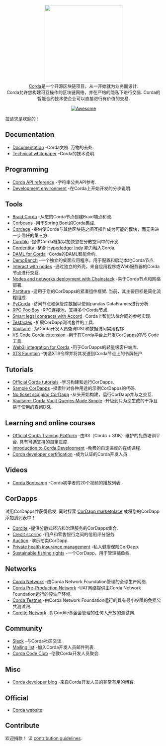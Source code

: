 <div class="github-widget" data-repo="chainstack/awesome-corda"></div>
<script async src="https://pagead2.googlesyndication.com/pagead/js/adsbygoogle.js"></script><ins class="adsbygoogle" style="display:block" data-ad-client="ca-pub-6890694312814945" data-ad-slot="5473692530" data-ad-format="auto"  data-full-width-responsive="true"></ins><script>(adsbygoogle = window.adsbygoogle || []).push({});</script>

<div align="center">
  <a href="https://www.corda.net/"><img width="250px" src="https://raw.githubusercontent.com/chainstack/awesome-corda/master/./project_logo.png">
  </a><br />
  <a href="https://www.corda.net/">Corda</a>是一个开源区块链项目，从一开始就为业务而设计.
  <br /> Corda允许您构建可互操作的区块链网络，并在严格的隐私下进行交易.  Corda的智能合约技术使企业可以直接进行有价值的交易.
  <br />

  [![Awesome](https://awesome.re/badge.svg)](https://awesome.re)
</div>


拉请求是欢迎的！




## Documentation

- [Documentation](https://docs.corda.net/)  -Corda文档. 万物的去处.
- [Technical whitepaper](https://www.r3.com/reports/corda-technical-whitepaper/) -Corda的技术说明.


## Programming

- [Corda API reference](https://api.corda.net/) -字符串公共API参考.
- [Development environment](https://docs.corda.net/getting-set-up.html#set-up-instructions) -在Corda上开始开发的分步说明.

## Tools

- [Braid Corda](https://gitlab.com/bluebank/braid/tree/master/braid-corda) -从您的Corda节点创建Braid端点和流.
- [Corbeans](https://manosbatsis.github.io/corbeans) -用于Spring Boot的Corda集成.
- [Cordage](https://github.com/LayerXcom/cordage) -提供使Corda与其他区块链之间互操作成为可能的模块，而无需进一步信任的第三方.
- [Cordalo](https://github.com/cordalo-ch) -提供Corda框架以加快您在分散空间中的开发.
- [Cordentity](https://github.com/hyperledger-labs/cordentity) -整合 [Hyperledger Indy](https://www.hyperledger.org/projects/hyperledger-indy) 能力融入Corda.
- [DAML for Corda](https://github.com/chainstack/awesome-corda) -Corda的DAML智能合约.
- [DemoBench](https://www.corda.net/demobench/) -一个独立的桌面应用程序，用于配置和启动本地Corda节点.
- [Interact with nodes](https://docs.chainstack.com/operations/corda/tools) -通过独立的外壳，来自应用程序或Web服务器的Corda节点进行交互.
- [Nodes and networks deployment with Chainstack](https://chainstack.com/corda/) -易于Corda节点和网络部署.
- [Partiture](https://manosbatsis.github.io/partiture/)  -适用于您的CorDapps的紧凑组件框架. 当前，其主要目标是简化流程组成.
- [PyCorda](https://github.com/chainhaus/pycorda) -访问节点和保管库数据以使用pandas DataFrames进行分析.
- [RPC PoolBoy](https://manosbatsis.github.io/corda-rpc-poolboy/) -RPC连接池，支持多个Corda节点.
- [Smart legal contracts with Accord](https://www.accordproject.org/news/smart-legal-contracts-on-corda/) -Corda上智能法律合同的参考实现.
- [Testacles](https://github.com/manosbatsis/corda-testacles) -扩展CorDapp测试套件的工具.
- [Vaultaire](https://manosbatsis.github.io/vaultaire/) -为Corda开发人员查询DSL和数据访问实用程序.
- [VS Code Corda extension](https://github.com/corda/vscode-corda) -用于在Corda平台上开发CorDapps的VS Code工具.
- [Web3j integration for Corda](http://corda.web3j.io/) -用于CorDapps的轻量级客户端库.
- [XTS Fountain](https://cordite.foundation/) -铸造XTS令牌并将其发送到Corda节点上的令牌帐户.

## Tutorials

- [Official Corda tutorials](https://docs.corda.net/tutorials-index.html) -学习构建和运行CorDapps.
- [Sample CorDapps](https://github.com/corda/samples/) -探索针对各种用途的示例CorDapps的代码.
- [No ticket scalping CorDapp](https://docs.chainstack.com/tutorials/no-ticket-scalping-cordapp-on-corda) -从头开始构建，运行CorDapp并与之交互.
- [Vaultaire: Corda Vault Queries Made Simple](https://medium.com/@manosbatsis/vaultaire-corda-vault-queries-made-simple-d13db4147298) -升级到只为您生成的干净且易于使用的查询DSL.


## Learning and online courses

- [Official Corda Training Platform](https://training.corda.net/)  -由R3（Corda + SDK）维护的免费培训平台. 具有可选支持的自定进度.
- [Introduction to Corda Development](https://www.udemy.com/course/corda-development/) -免费的自定进度的在线课程.
- [Corda developer certification](https://www.r3.com/training-and-certification/) -成为认证的Corda开发人员.


## Videos

- [Corda Bootcamp](https://www.youtube.com/playlist?list=PLi1PppB3-YrVq5Qy_RM9Qidq0eh-nL11N) -Corda初学者的20个视频的播放列表.


## CorDapps

试用CorDapps并获得启发. 同时探索 [CorDapp marketplace](https://marketplace.r3.com/) 或将您的CorDapp添加到列表中！

- [Cordite](https://gitlab.com/cordite/cordite) -提供分散式经济和治理服务的CorDapps集合.
- [Credit scoring](https://github.com/rafaelazeredo/creditbank) -用户和零售银行之间的信用评分服务.
- [Auction](https://github.com/ashutoshmeher-r3/auction-cordapp) -演示拍卖CorDapp.
- [Private health insurance management](https://github.com/corda-codeclub/marge) -私人健康保险CorDapp.
- [Sustainable fishing rights](https://github.com/joeldudleyr3/olive-oyl) -一个CorDapp，用于管理捕鱼权.

## Networks

- [Corda Network](https://corda.network/) -由Corda Network Foundation管理的全球生产网络.
- [Corda Pre-Production Network](https://corda.network/participation/preprod.html) -UAT网络提供由Corda Network Foundation运行的预生产环境.
- [Corda Testnet](https://docs.corda.net/corda-testnet-intro.html) -由Corda Network Foundation运行的具有最小权限的免费公共测试网.
- [Cordite Network](https://cordite.foundation/) -对Cordite基金会管理的任何人开放的测试网.


## Community

- [Slack](http://slack.corda.net/) -与Corda社区交谈.
- [Mailing list](https://groups.io/g/corda-dev) -加入Corda开发人员邮件列表.
- [Corda Code Club](https://www.meetup.com/Corda-Code-Club/) -伦敦Corda开发人员聚会.


## Misc

- [Corda developer blog](https://lankydan.dev) -来自Corda开发人员的非常有用的博客.


## Official

- [Corda website](https://www.corda.net/)


## Contribute

欢迎捐款！ 读 [contribution guidelines](https://github.com/chainstack/awesome-corda/blob/master/CONTRIBUTING.md).
